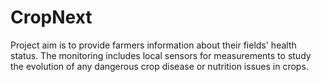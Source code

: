 # CropNext
Project aim is to provide farmers information about their fields' health status. The monitoring includes local sensors for measurements to study the evolution of any dangerous crop disease or nutrition issues in crops. 
